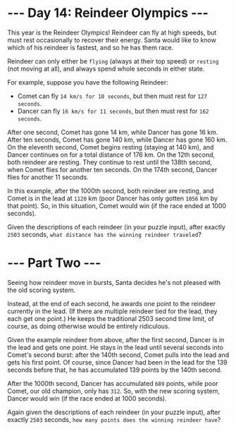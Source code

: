 # --- Day 14: Reindeer Olympics ---
This year is the Reindeer Olympics! Reindeer can fly at high speeds, but must rest occasionally to recover their energy. Santa would like to know which of his reindeer is fastest, and so he has them race.

Reindeer can only either be ```flying``` (always at their top speed) or ```resting``` (not moving at all), and always spend whole seconds in either state.

For example, suppose you have the following Reindeer:

* Comet can fly ```14 km/s for 10 seconds```, but then must rest for ```127 seconds```.
* Dancer can fly ```16 km/s for 11 seconds```, but then must rest for ```162 seconds```.

After one second, Comet has gone 14 km, while Dancer has gone 16 km. After ten seconds, Comet has gone 140 km, while Dancer has gone 160 km. On the eleventh second, Comet begins resting (staying at 140 km), and Dancer continues on for a total distance of 176 km. On the 12th second, both reindeer are resting. They continue to rest until the 138th second, when Comet flies for another ten seconds. On the 174th second, Dancer flies for another 11 seconds.

In this example, after the 1000th second, both reindeer are resting, and Comet is in the lead at ```1120``` km (poor Dancer has only gotten ```1056``` km by that point). So, in this situation, Comet would win (if the race ended at 1000 seconds).

Given the descriptions of each reindeer (in your puzzle input), after exactly ```2503``` seconds, ```what distance has the winning reindeer traveled```?

# --- Part Two ---
Seeing how reindeer move in bursts, Santa decides he's not pleased with the old scoring system.

Instead, at the end of each second, he awards one point to the reindeer currently in the lead. (If there are multiple reindeer tied for the lead, they each get one point.) He keeps the traditional 2503 second time limit, of course, as doing otherwise would be entirely ridiculous.

Given the example reindeer from above, after the first second, Dancer is in the lead and gets one point. He stays in the lead until several seconds into Comet's second burst: after the 140th second, Comet pulls into the lead and gets his first point. Of course, since Dancer had been in the lead for the 139 seconds before that, he has accumulated 139 points by the 140th second.

After the 1000th second, Dancer has accumulated ```689``` points, while poor Comet, our old champion, only has ```312```. So, with the new scoring system, Dancer would win (if the race ended at 1000 seconds).

Again given the descriptions of each reindeer (in your puzzle input), after exactly ```2503``` seconds, ```how many points does the winning reindeer have```?